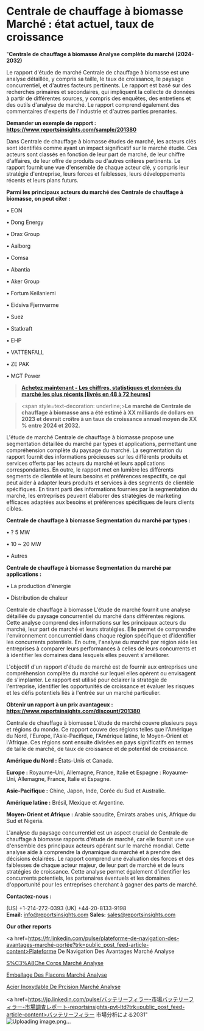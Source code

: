 # Centrale de chauffage à biomasse Marché : état actuel, taux de croissance

"<strong>Centrale de chauffage à biomasse Analyse complète du marché (2024-2032)</strong>

Le rapport d'étude de marché Centrale de chauffage à biomasse est une analyse détaillée, y compris sa taille, le taux de croissance, le paysage concurrentiel, et d'autres facteurs pertinents. Le rapport est basé sur des recherches primaires et secondaires, qui impliquent la collecte de données à partir de différentes sources, y compris des enquêtes, des entretiens et des outils d'analyse de marché. Le rapport comprend également des commentaires d'experts de l'industrie et d'autres parties prenantes.

<strong>Demander un exemple de rapport : </strong><strong><a href=https://www.reportsinsights.com/sample/201380>https://www.reportsinsights.com/sample/201380</a></strong>

Dans Centrale de chauffage à biomasse études de marché, les acteurs clés sont identifiés comme ayant un impact significatif sur le marché étudié. Ces acteurs sont classés en fonction de leur part de marché, de leur chiffre d'affaires, de leur offre de produits ou d'autres critères pertinents. Le rapport fournit une vue d'ensemble de chaque acteur clé, y compris leur stratégie d'entreprise, leurs forces et faiblesses, leurs développements récents et leurs plans futurs.

<strong>Parmi les principaux acteurs du marché des Centrale de chauffage à biomasse, on peut citer :</strong>

• EON

• Dong Energy

• Drax Group

• Aalborg

• Comsa

• Abantia

• Aker Group

• Fortum Keilaniemi

• Eidsiva Fjernvarme

• Suez

• Statkraft

• EHP

• VATTENFALL

• ZE PAK

• MGT Power

<blockquote><a href=https://reportsinsights.com/buynow/201380><span style=text-decoration: underline;><strong>Achetez maintenant - Les chiffres, statistiques et données du marché les plus récents [livrés en 48 à 72 heures]</strong></span></a></blockquote>
<blockquote>
<div class=group w-full text-gray-800 dark:text-gray-100 border-b border-black/10 dark:border-gray-900/50 bg-gray-50 dark:bg-[#444654]>
<div class=flex p-4 gap-4 text-base md:gap-6 md:max-w-2xl lg:max-w-xl xl:max-w-3xl md:py-6 lg:px-0 m-auto>
<div class=relative flex flex-col w-[calc(100%-50px)] gap-1 md:gap-3 lg:w-[calc(100%-115px)]>
<div class=flex flex-grow flex-col gap-3>
<div class=min-h-[20px] flex flex-col items-start gap-4 whitespace-pre-wrap break-words>
<div class=result-streaming markdown prose w-full break-words dark:prose-invert light>

<span style=text-decoration: underline;><strong>Le marché de Centrale de chauffage à biomasse ans a été estimé à XX milliards de dollars en 2023 et devrait croître à un taux de croissance annuel moyen de XX % entre 2024 et 2032.</strong></span>

</div>
</div>
</div>
</div>
</div>
</div></blockquote>
L'étude de marché Centrale de chauffage à biomasse propose une segmentation détaillée du marché par types et applications, permettant une compréhension complète du paysage du marché. La segmentation du rapport fournit des informations précieuses sur les différents produits et services offerts par les acteurs du marché et leurs applications correspondantes. En outre, le rapport met en lumière les différents segments de clientèle et leurs besoins et préférences respectifs, ce qui peut aider à adapter leurs produits et services à des segments de clientèle spécifiques. En tirant parti des informations fournies par la segmentation du marché, les entreprises peuvent élaborer des stratégies de marketing efficaces adaptées aux besoins et préférences spécifiques de leurs clients cibles.

<strong>Centrale de chauffage à biomasse Segmentation du marché par types :</strong>

• ? 5 MW

• 10 ~ 20 MW

• Autres

<strong>Centrale de chauffage à biomasse Segmentation du marché par applications :</strong>

• La production d'énergie

• Distribution de chaleur

Centrale de chauffage à biomasse L'étude de marché fournit une analyse détaillée du paysage concurrentiel du marché dans différentes régions. Cette analyse comprend des informations sur les principaux acteurs du marché, leur part de marché et leurs stratégies. Elle permet de comprendre l'environnement concurrentiel dans chaque région spécifique et d'identifier les concurrents potentiels. En outre, l'analyse du marché par région aide les entreprises à comparer leurs performances à celles de leurs concurrents et à identifier les domaines dans lesquels elles peuvent s'améliorer.

L'objectif d'un rapport d'étude de marché est de fournir aux entreprises une compréhension complète du marché sur lequel elles opèrent ou envisagent de s'implanter. Le rapport est utilisé pour éclairer la stratégie de l'entreprise, identifier les opportunités de croissance et évaluer les risques et les défis potentiels liés à l'entrée sur un marché particulier.

<strong>Obtenir un rapport à un prix avantageux : <a href=https://www.reportsinsights.com/discount/201380>https://www.reportsinsights.com/discount/201380</a></strong>

Centrale de chauffage à biomasse L'étude de marché couvre plusieurs pays et régions du monde. Ce rapport couvre des régions telles que l'Amérique du Nord, l'Europe, l'Asie-Pacifique, l'Amérique latine, le Moyen-Orient et l'Afrique. Ces régions sont ensuite divisées en pays significatifs en termes de taille de marché, de taux de croissance et de potentiel de croissance.

<strong>Amérique du Nord :</strong> États-Unis et Canada.

<strong>Europe :</strong> Royaume-Uni, Allemagne, France, Italie et Espagne : Royaume-Uni, Allemagne, France, Italie et Espagne.

<strong>Asie-Pacifique :</strong> Chine, Japon, Inde, Corée du Sud et Australie.

<strong>Amérique latine :</strong> Brésil, Mexique et Argentine.

<strong>Moyen-Orient et Afrique :</strong> Arabie saoudite, Émirats arabes unis, Afrique du Sud et Nigeria.

L'analyse du paysage concurrentiel est un aspect crucial de Centrale de chauffage à biomasse rapports d'étude de marché, car elle fournit une vue d'ensemble des principaux acteurs opérant sur le marché mondial. Cette analyse aide à comprendre la dynamique du marché et à prendre des décisions éclairées. Le rapport comprend une évaluation des forces et des faiblesses de chaque acteur majeur, de leur part de marché et de leurs stratégies de croissance. Cette analyse permet également d'identifier les concurrents potentiels, les partenaires éventuels et les domaines d'opportunité pour les entreprises cherchant à gagner des parts de marché.

<strong>Contactez-nous :</strong>

(US) +1-214-272-0393
(UK) +44-20-8133-9198
<strong>Email:</strong> <a>info@reportsinsights.com</a>
<strong>Sales:</strong> <a>sales@reportsinsights.com</a>

<strong>Our other reports</strong>

<a href=https://fr.linkedin.com/pulse/plateforme-de-navigation-des-avantages-marché-portée?trk=public_post_feed-article-content>Plateforme De Navigation Des Avantages Marché Analyse</a>

<a href=https://www.linkedin.com/pulse/s%C3%A8che-corps-march%C3%A9-tendance-et-pr%C3%A9visions-futures-slzcf/>S%C3%A8Che Corps Marché Analyse</a>

<a href=https://www.linkedin.com/pulse/emballage-des-flacons-march%C3%A9-donn%C3%A9es-d%C3%A9taill%C3%A9es-hompf/>Emballage Des Flacons Marché Analyse</a>

<a href=https://www.linkedin.com/pulse/acier-inoxydable-de-pr%C3%A9cision-march%C3%A9-rapport-by2lf/>Acier Inoxydable De Prcision Marché Analyse</a>

<a href=https://jp.linkedin.com/pulse/バッテリーフィラー-市場バッテリーフィラー-市場調査レポート-reportsinsights-pvt-ltd?trk=public_post_feed-article-content>バッテリーフィラー 市場分析による2031</a>"
![Uploading image.png…]()
